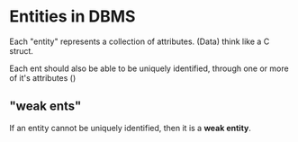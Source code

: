 
# Entities in DBMS

Each "entity" represents a collection of attributes.  (Data)
think like a C struct.

Each ent should also be able to be uniquely identified,
through one or more of it's attributes   (<see key_attr.md>)

## "weak ents"
If an entity cannot be uniquely identified, then it is a **weak entity**.



